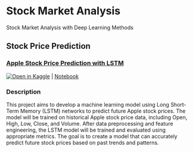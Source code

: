 # Stock Market Analysis

Stock Market Analysis with Deep Learning Methods

## Stock Price Prediction

### [Apple Stock Price Prediction with LSTM](https://www.kaggle.com/competitions/learn-ai-bbc)

[![Open in Kaggle](https://kaggle.com/static/images/open-in-kaggle.svg)](https://www.kaggle.com/code/dazhengzhu/apple-stock-prediction-with-lstm) | [Notebook](https://github.com/zac4j/stock-market-analysis/blob/main/apple-stock-predict-with-lstm.ipynb)

### Description

This project aims to develop a machine learning model using Long Short-Term Memory (LSTM) networks to predict future Apple stock prices. The model will be trained on historical Apple stock price data, including Open, High, Low, Close, and Volume. After data preprocessing and feature engineering, the LSTM model will be trained and evaluated using appropriate metrics. The goal is to create a model that can accurately predict future stock prices based on past trends and patterns.


